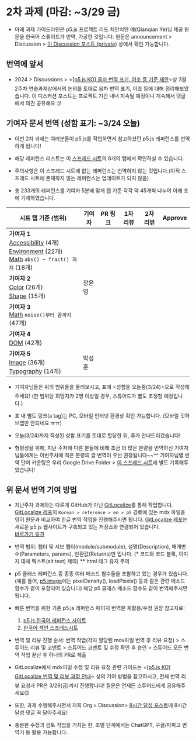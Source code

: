 # 2차 과제 (마감: ~3/29 금)

* 아래 과제 가이드라인은 p5.js 프로젝트 리드 치안치안 예(Qianqian Ye)님 제공 원문을 한국어 스튜어드가 번역, 가공한 것입니다. 원문은 announcement > Discussion > [이 Discussion 포스트 (private)](https://github.com/orgs/p5-js-KO-Translation/discussions/7) 상에서 확인 가능합니다.

## 번역에 앞서

* 2024 > Discussions > ⭐[[p5.js KO] 음차 번역 표기, 어조 등 기준 제안](https://github.com/p5-js-KO-Translation/2024/discussions/6)⭐상 3월 2주차 연습과제상에서의 논의를 토대로 음차 번역 표기, 어조 등에 대해 정리해보았습니다. 이 디스커션 포스트는 프로젝트 기간 내내 지속될 예정이니 계속해서 댓글에서 의견 공유해요 :)!


## 기여자 문서 번역 (성함 표기: ~3/24 오늘)

* 이번 2차 과제는 여러분들이 p5.js를 작업하면서 참고하셨던 p5.js 레퍼런스를 번역하게 됩니다!

* 해당 레퍼런스 리스트는 이 [스프레드 시트](https://docs.google.com/spreadsheets/d/1NwJK9Z6OH3cCiCx1TpRSHhMW8-5ZTZRPMewptC_RyJ8/edit#gid=0)의 8개의 탭에서 확인하실 수 있습니다. 
* 주의사항은 이 스프레드 시트에 없는 레퍼런스는 번역하지 않는 것입니다.(아직 스프레드 시트에 존재하지 않는 레퍼런스는 업데이트가 되지 않음)
  
* 총 233개의 레퍼런스를 기여자 5분에 맞게 탭 기준 각각 약 45개씩 나누어 아래 표에 기재하였습니다.

|시트 탭 기준 (범위)| 기여자 | PR 링크| 1차 리뷰 | 2차 리뷰 | Approve |
|------------------|------------|------------|------------|------------|------------|
| **기여자 1** <br> [Accessibility](https://docs.google.com/spreadsheets/d/1NwJK9Z6OH3cCiCx1TpRSHhMW8-5ZTZRPMewptC_RyJ8/edit#gid=0) (4개) <br> [Environment](https://docs.google.com/spreadsheets/d/1NwJK9Z6OH3cCiCx1TpRSHhMW8-5ZTZRPMewptC_RyJ8/edit#gid=1569241725) (22개) <br> [Math](https://docs.google.com/spreadsheets/d/1NwJK9Z6OH3cCiCx1TpRSHhMW8-5ZTZRPMewptC_RyJ8/edit#gid=1902976036) `abs() ~ fract() 까지` (18개) | | |  |  | |
| **기여자 2** <br> [Color](https://docs.google.com/spreadsheets/d/1NwJK9Z6OH3cCiCx1TpRSHhMW8-5ZTZRPMewptC_RyJ8/edit#gid=1979756940) (26개) <br> [Shape](https://docs.google.com/spreadsheets/d/1NwJK9Z6OH3cCiCx1TpRSHhMW8-5ZTZRPMewptC_RyJ8/edit#gid=1518816676) (15개) |장윤영 | |  |  | |
| **기여자 3** <br> [Math](https://docs.google.com/spreadsheets/d/1NwJK9Z6OH3cCiCx1TpRSHhMW8-5ZTZRPMewptC_RyJ8/edit#gid=1902976036) `noise()부터 끝까지` (47개) | | |  |  | |
| **기여자 4** <br> [DOM](https://docs.google.com/spreadsheets/d/1NwJK9Z6OH3cCiCx1TpRSHhMW8-5ZTZRPMewptC_RyJ8/edit#gid=1729250167) (42개) | | |  |  | |
| **기여자 5** <br> [Image](https://docs.google.com/spreadsheets/d/1NwJK9Z6OH3cCiCx1TpRSHhMW8-5ZTZRPMewptC_RyJ8/edit#gid=1092406357) (36개) <br> [Typography](https://docs.google.com/spreadsheets/d/1NwJK9Z6OH3cCiCx1TpRSHhMW8-5ZTZRPMewptC_RyJ8/edit#gid=1291555554) (14개) | 박성훈 | |  |  | |

* 기여자님들은 위의 범위들을 둘러보시고, 표에 ⭐성함을 오늘중(3/24)⭐으로 작성해주세요! (한 범위당 희망자가 2명 이상일 경우, 스튜어드가 별도 조정할 예정입니다.)

* 표 내 별도 링크(a tag)는 PC, 모바일 인터넷 환경상 확인 가능합니다. (모바일 깃허브앱만 안되네요 ㅠㅠ)

* 오늘(3/24)까지 작성된 성함 표기를 토대로 할당한 뒤, 추가 안내드리겠습니다!
  
* 형평성을 위해, 지난 주차에 다른 분들에 비해 조금 더 많은 분량을 번역하신 기여자님들에게는 이번주차에 적은 분량의 글 번역이 우선 권장됩니다~~^^ 기여자님별 번역 단어 카운팅은 우리 Google Drive Folder > [이 스프레드 시트](https://docs.google.com/spreadsheets/d/1ZOFNFKoJa8uLTPz2se3VxikT9q735q3U3-rxGlMkZjo/edit#gid=0)에 별도 기록해두었습니다!

## 위 문서 번역 기여 방법

* 지난주차 과제와는 다르게 GitHub가 아닌 [GitLocalize](https://gitlocalize.com/repo/9451)를 통해 작업합니다. [GitLocalize 레포](https://gitlocalize.com/repo/9451)의 `Korean > reference > en > p5` 경로에 있는 mdx 파일을 영어 원문과 비교하여 한글 번역 작업을 진행해주시면 됩니다. [GitLocalize 레포](https://gitlocalize.com/repo/9451)는 새로운 p5.js 웹사이트가 구축되고 있는 저장소와 연결되어 있습니다.  
 [바로가기 링크](https://gitlocalize.com/repo/9451/ko/src/content/reference/en/p5)

* 번역 범위: 챕터 및 서브 챕터(module/submodule), 설명(Description), 매개변수(Parameters, params), 반환값(Returns)만 입니다. (* 코드와 코드 블록, 이미지 대체 텍스트(alt text) 제외) ** html 태그 유지 주의

* p5 클래스 레퍼런스 중 종종 여러 메소드 함수들을 포함하고 있는 경우가 있습니다.(예를 들어, [p5.image](https://p5js.org/ko/reference/#/p5.Image)에는 pixelDensity(), loadPixels() 등과 같은 관련 메소드 함수가 같이 포함되어 있습니다) 해당 p5 클래스 메소드 함수도 같이 번역해주시면 됩니다. 

* 빠른 번역을 위한 기존 p5.js 레퍼런스 페이지 번역문 재활용/수정 권장 참고자료: 
  1. [p5.js 한국어 레퍼런스 사이트](https://p5js.org/ko/reference)
  2. [한국어 색인 스프레드시트](https://docs.google.com/spreadsheets/d/1-MtLGTderpkHrWBLYVrGxprnquuvSH71a9u_TsU6uGc/edit#gid=0)

* 번역 및 리뷰 진행 순서: 번역 작업(각자 할당된 mdx파일 번역 후 리뷰 요청) > 스튜어드 리뷰 및 코멘트 > 스튜어드 코멘트 및 수정 확인 후 승인 > 스튜어드 모든 번역 작업 끝난 후 하나의 PR로 제출 

* GitLocalize에서 mdx파일 수정 및 리뷰 요청 관련 가이드는 ⭐[[p5.js KO] GitLocalize 번역 및 리뷰 과정 안내](https://github.com/p5-js-KO-Translation/2024/discussions/11)⭐ 상의 기여 방법을 참고하시고, 전체 번역 리뷰 요청과 PR은 3/29(금)까지 진행합니다! 질문은 언제든 스튜어드에게 공유해주세요😊

* 또한, 과제 수행해주시면서 저희 Org > Discussion> [8시간 달성 포스트](https://github.com/p5-js-KO-Translation/2024/discussions/10)에 8시간 달성 댓글 꼭 달아주세요!

* 충분한 수정과 검토 작업을 거치는 한, 초벌 단계에서는 ChatGPT, 구글/파파고 번역기 등 활용 가능합니다.

